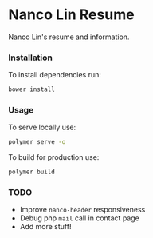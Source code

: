 # Nanco Lin Resume

Nanco Lin's resume and information.

### Installation

To install dependencies run:

```sh
bower install
```

### Usage

To serve locally use:

```sh
polymer serve -o
```

To build for production use:

```sh
polymer build
```

### TODO

* Improve `nanco-header` responsiveness
* Debug php `mail` call in contact page
* Add more stuff!
